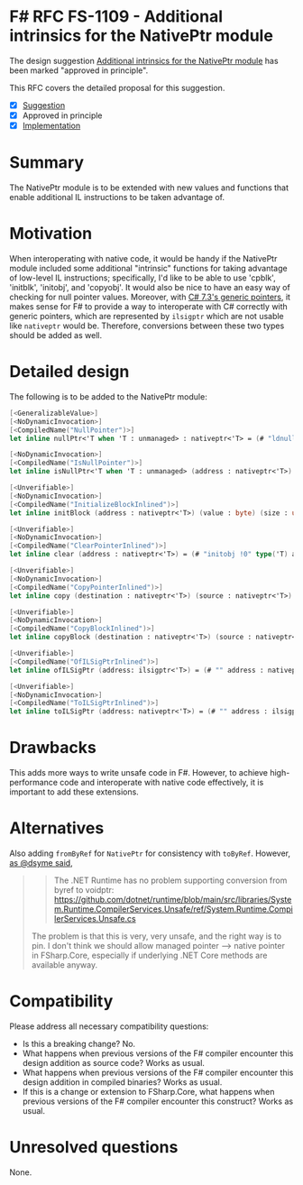 # F# RFC FS-1109 - Additional intrinsics for the NativePtr module

The design suggestion [Additional intrinsics for the NativePtr module](https://github.com/fsharp/fslang-suggestions/issues/200) has been marked "approved in principle".

This RFC covers the detailed proposal for this suggestion.

- [x] [Suggestion](https://github.com/fsharp/fslang-suggestions/issues/200)
- [x] Approved in principle
- [x] [Implementation](https://github.com/dotnet/fsharp/pull/11682)

# Summary

The NativePtr module is to be extended with new values and functions that enable additional IL instructions to be taken advantage of.

# Motivation

When interoperating with native code, it would be handy if the NativePtr module included some additional "intrinsic" functions for taking advantage of low-level IL instructions; specifically, I'd like to be able to use 'cpblk', 'initblk', 'initobj', and 'copyobj'.
It would also be nice to have an easy way of checking for null pointer values.
Moreover, with [C# 7.3's generic pointers](https://docs.microsoft.com/en-us/dotnet/csharp/language-reference/proposals/csharp-7.3/blittable), it makes sense for F# to provide a way to interoperate with C# correctly with generic pointers, which are represented by `ilsigptr` which are not usable like `nativeptr` would be. Therefore, conversions between these two types should be added as well.

# Detailed design

The following is to be added to the NativePtr module:
```fs
[<GeneralizableValue>]
[<NoDynamicInvocation>]
[<CompiledName("NullPointer")>]
let inline nullPtr<'T when 'T : unmanaged> : nativeptr<'T> = (# "ldnull" : nativeptr<'T> #)

[<NoDynamicInvocation>]
[<CompiledName("IsNullPointer")>]
let inline isNullPtr<'T when 'T : unmanaged> (address : nativeptr<'T>) = (# "ceq" nullPtr<'T> address : bool #)

[<Unverifiable>]
[<NoDynamicInvocation>]
[<CompiledName("InitializeBlockInlined")>]
let inline initBlock (address : nativeptr<'T>) (value : byte) (size : uint32) = (# "initblk" address value size #)

[<Unverifiable>]
[<NoDynamicInvocation>]
[<CompiledName("ClearPointerInlined")>]
let inline clear (address : nativeptr<'T>) = (# "initobj !0" type('T) address #)

[<Unverifiable>]
[<NoDynamicInvocation>]
[<CompiledName("CopyPointerInlined")>]
let inline copy (destination : nativeptr<'T>) (source : nativeptr<'T>) = (# "copyobj !0" type('T) destination source #)

[<Unverifiable>]
[<NoDynamicInvocation>]
[<CompiledName("CopyBlockInlined")>]
let inline copyBlock (destination : nativeptr<'T>) (source : nativeptr<'T>) (count : int) = (# "cpblk" destination source (count * sizeof<'T>) #)

[<Unverifiable>]
[<CompiledName("OfILSigPtrInlined")>]
let inline ofILSigPtr (address: ilsigptr<'T>) = (# "" address : nativeptr<'T> #)

[<Unverifiable>]
[<NoDynamicInvocation>]
[<CompiledName("ToILSigPtrInlined")>]
let inline toILSigPtr (address: nativeptr<'T>) = (# "" address : ilsigptr<'T> #)

```

# Drawbacks

This adds more ways to write unsafe code in F#. However, to achieve high-performance code and interoperate with native code effectively, it is important to add these extensions.

# Alternatives

Also adding `fromByRef` for `NativePtr` for consistency with `toByRef`. However, [as @dsyme said](https://github.com/fsharp/fslang-suggestions/issues/200#issuecomment-875143754),

> > The .NET Runtime has no problem supporting conversion from byref to voidptr: https://github.com/dotnet/runtime/blob/main/src/libraries/System.Runtime.CompilerServices.Unsafe/ref/System.Runtime.CompilerServices.Unsafe.cs
> 
> The problem is that this is very, very unsafe, and the right way is to pin. I don't think we should allow managed pointer --> native pointer in FSharp.Core, especially if underlying .NET Core methods are available anyway.

# Compatibility

Please address all necessary compatibility questions:

* Is this a breaking change? No.
* What happens when previous versions of the F# compiler encounter this design addition as source code? Works as usual.
* What happens when previous versions of the F# compiler encounter this design addition in compiled binaries? Works as usual.
* If this is a change or extension to FSharp.Core, what happens when previous versions of the F# compiler encounter this construct? Works as usual.

# Unresolved questions

None.
